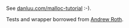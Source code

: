 See [danluu.com/malloc-tutorial](danluu.com/malloc-tutorial) :-).

Tests and wrapper borrowed from [Andrew Roth](https://github.com/ps2dude756).

